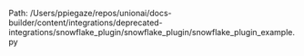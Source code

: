 Path: /Users/ppiegaze/repos/unionai/docs-builder/content/integrations/deprecated-integrations/snowflake_plugin/snowflake_plugin/snowflake_plugin_example.py